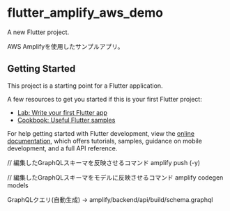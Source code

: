 # flutter_amplify_aws_demo

A new Flutter project.

AWS Amplifyを使用したサンプルアプリ。

## Getting Started

This project is a starting point for a Flutter application.

A few resources to get you started if this is your first Flutter project:

- [Lab: Write your first Flutter app](https://docs.flutter.dev/get-started/codelab)
- [Cookbook: Useful Flutter samples](https://docs.flutter.dev/cookbook)

For help getting started with Flutter development, view the
[online documentation](https://docs.flutter.dev/), which offers tutorials,
samples, guidance on mobile development, and a full API reference.

// 編集したGraphQLスキーマを反映させるコマンド
amplify push (-y)  

// 編集したGraphQLスキーマをモデルに反映させるコマンド
amplify codegen models  

GraphQLクエリ(自動生成) -> amplify/backend/api/build/schema.graphql
